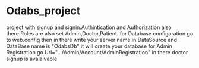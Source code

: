 # Odabs_project
project with signup and signin.Authintication and Authorization also there.Roles are also set Admin,Doctor,Patient.
for Database configaration go to web.config then  <connectionStrings> </connectionStrings> in there write your server name in
DataSource and DataBase name is "OdabsDb" it will create your database
for Admin Registration go Url=".../Admin/Account/AdminRegistration"
in there doctor signup is avalaivable

